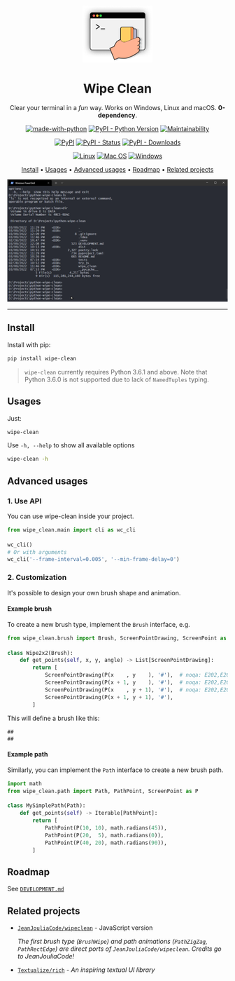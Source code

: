 
<!-- -------------------------------------------------------------

README.md is auto-generated. DO NOT MODIFY THIS FILE MANUALLY.

--------------------------------------------------------------- -->


<div align="center">

<a href="https://github.com/wenoptics/python-wipe-clean">
  <img src="https://github.com/wenoptics/python-wipe-clean/blob/master/doc/logo.png?raw=true" alt="Logo" width="160">
</a>

<h1>Wipe Clean</h1>

Clear your terminal in a _fun_ way. Works on Windows, Linux and macOS. **0-dependency**.

[![made-with-python](https://img.shields.io/badge/Made%20with-Python-1f425f.svg)](#wipe-clean)
[![PyPI - Python Version](https://img.shields.io/pypi/pyversions/wipe-clean?logo=python)](#wipe-clean)
[![Maintainability](https://api.codeclimate.com/v1/badges/ce16faa60287059ad2ed/maintainability)](https://codeclimate.com/github/wenoptics/python-wipe-clean/maintainability)

[![PyPI](https://img.shields.io/pypi/v/wipe-clean?logo=pypi)](https://pypi.org/project/wipe-clean/)
[![PyPI - Status](https://img.shields.io/pypi/status/wipe-clean)](https://pypi.org/project/wipe-clean/)
[![PyPI - Downloads](https://img.shields.io/pypi/dw/wipe-clean)](https://pypi.org/project/wipe-clean/)

[![Linux](https://img.shields.io/badge/Linux-FCC624?logo=linux&logoColor=black)](https://github.com/wenoptics/python-wipe-clean)
[![Mac OS](https://img.shields.io/badge/MacOS--9cf?logo=Apple&style=social)](https://github.com/wenoptics/python-wipe-clean)
[![Windows](https://img.shields.io/badge/Windows-0078D6?logo=windows&logoColor=white)](https://github.com/wenoptics/python-wipe-clean)

<p>
<a href="#install">Install</a> &#8226; <a href="#usages">Usages</a> &#8226; <a href="#advanced-usages">Advanced usages</a> &#8226; <a href="#roadmap">Roadmap</a> &#8226; <a href="#related-projects">Related projects</a>
</p>


![demo](https://github.com/wenoptics/python-wipe-clean/blob/master/doc/terminal.gif?raw=true)

</div>

---

## Install

Install with pip:

```bash
pip install wipe-clean
```

> `wipe-clean` currently requires Python 3.6.1 and above. Note that Python 3.6.0 is
 not supported due to lack of `NamedTuples` typing.


## Usages

Just:

```bash
wipe-clean
```

Use `-h, --help` to show all available options

```bash
wipe-clean -h
```

## Advanced usages

### 1. Use API

You can use wipe-clean inside your project.

```python
from wipe_clean.main import cli as wc_cli

wc_cli()
# Or with arguments
wc_cli('--frame-interval=0.005', '--min-frame-delay=0')
```

### 2. Customization

It's possible to design your own brush shape and animation.

#### Example brush

To create a new brush type, implement the `Brush` interface, e.g.

```python
from wipe_clean.brush import Brush, ScreenPointDrawing, ScreenPoint as P

class Wipe2x2(Brush):
    def get_points(self, x, y, angle) -> List[ScreenPointDrawing]:
        return [
            ScreenPointDrawing(P(x    , y    ), '#'),  # noqa: E202,E203
            ScreenPointDrawing(P(x + 1, y    ), '#'),  # noqa: E202,E203
            ScreenPointDrawing(P(x    , y + 1), '#'),  # noqa: E202,E203
            ScreenPointDrawing(P(x + 1, y + 1), '#'),
        ]
```

This will define a brush like this:

```text
##
##
```

#### Example path

Similarly, you can implement the `Path` interface to create a new brush path.

```python
import math
from wipe_clean.path import Path, PathPoint, ScreenPoint as P

class MySimplePath(Path):
    def get_points(self) -> Iterable[PathPoint]:
        return [
            PathPoint(P(10, 10), math.radians(45)),
            PathPoint(P(20,  5), math.radians(0)),
            PathPoint(P(40, 20), math.radians(90)),
        ]
```


## Roadmap

See [`DEVELOPMENT.md`](./DEVELOPMENT.md)


## Related projects

- [`JeanJouliaCode/wipeclean`](https://github.com/JeanJouliaCode/wipeClean) - JavaScript version

  _The first brush type (`BrushWipe`) and path animations (`PathZigZag`, `PathRectEdge`) are direct ports
  of `JeanJouliaCode/wipeclean`. Credits go to JeanJouliaCode!_

- [`Textualize/rich`](https://github.com/Textualize/rich) - _An inspiring textual UI library_
